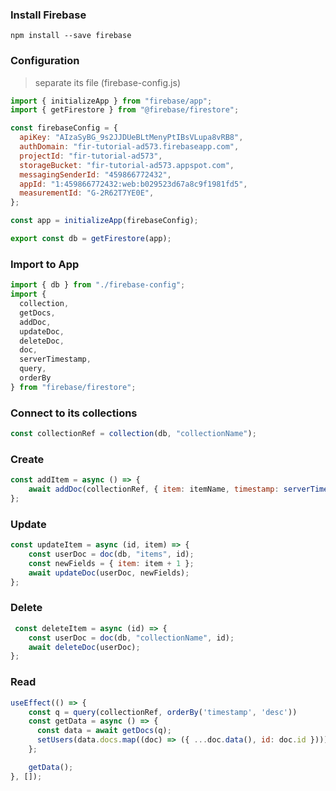 ### Install Firebase
```
npm install --save firebase
```

### Configuration
> separate its file (firebase-config.js)
```javascript
import { initializeApp } from "firebase/app";
import { getFirestore } from "@firebase/firestore";

const firebaseConfig = {
  apiKey: "AIzaSyBG_9s2JJDUeBLtMenyPtIBsVLupa8vRB8",
  authDomain: "fir-tutorial-ad573.firebaseapp.com",
  projectId: "fir-tutorial-ad573",
  storageBucket: "fir-tutorial-ad573.appspot.com",
  messagingSenderId: "459866772432",
  appId: "1:459866772432:web:b029523d67a8c9f1981fd5",
  measurementId: "G-2R62T7YE0E",
};

const app = initializeApp(firebaseConfig);

export const db = getFirestore(app);
```

### Import to App
```javascript
import { db } from "./firebase-config";
import {
  collection,
  getDocs,
  addDoc,
  updateDoc,
  deleteDoc,
  doc,
  serverTimestamp,
  query, 
  orderBy
} from "firebase/firestore";
```

### Connect to its collections
```javascript
const collectionRef = collection(db, "collectionName");
```

### Create
```javascript
const addItem = async () => {
    await addDoc(collectionRef, { item: itemName, timestamp: serverTimestamp() });
};
```


### Update
```javascript
const updateItem = async (id, item) => {
    const userDoc = doc(db, "items", id);
    const newFields = { item: item + 1 };
    await updateDoc(userDoc, newFields);
};
```

### Delete
```javascript
 const deleteItem = async (id) => {
    const userDoc = doc(db, "collectionName", id);
    await deleteDoc(userDoc);
};
```

### Read
```javascript
useEffect(() => {
    const q = query(collectionRef, orderBy('timestamp', 'desc'))
    const getData = async () => {
      const data = await getDocs(q);
      setUsers(data.docs.map((doc) => ({ ...doc.data(), id: doc.id })));
    };

    getData();
}, []);
```
